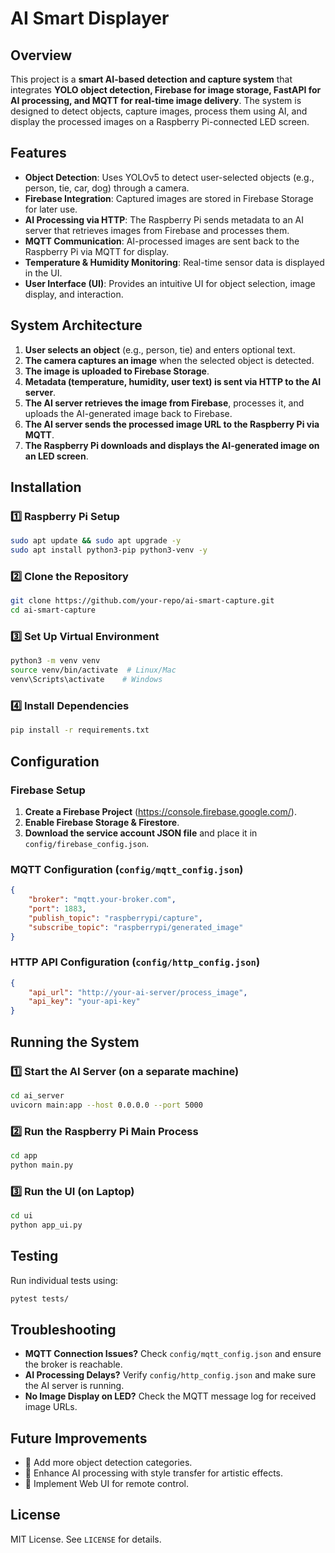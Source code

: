# AI Smart Displayer

## Overview
This project is a **smart AI-based detection and capture system** that integrates **YOLO object detection, Firebase for image storage, FastAPI for AI processing, and MQTT for real-time image delivery**. The system is designed to detect objects, capture images, process them using AI, and display the processed images on a Raspberry Pi-connected LED screen.

## Features
- **Object Detection**: Uses YOLOv5 to detect user-selected objects (e.g., person, tie, car, dog) through a camera.
- **Firebase Integration**: Captured images are stored in Firebase Storage for later use.
- **AI Processing via HTTP**: The Raspberry Pi sends metadata to an AI server that retrieves images from Firebase and processes them.
- **MQTT Communication**: AI-processed images are sent back to the Raspberry Pi via MQTT for display.
- **Temperature & Humidity Monitoring**: Real-time sensor data is displayed in the UI.
- **User Interface (UI)**: Provides an intuitive UI for object selection, image display, and interaction.

## System Architecture
1. **User selects an object** (e.g., person, tie) and enters optional text.
2. **The camera captures an image** when the selected object is detected.
3. **The image is uploaded to Firebase Storage**.
4. **Metadata (temperature, humidity, user text) is sent via HTTP to the AI server**.
5. **The AI server retrieves the image from Firebase**, processes it, and uploads the AI-generated image back to Firebase.
6. **The AI server sends the processed image URL to the Raspberry Pi via MQTT**.
7. **The Raspberry Pi downloads and displays the AI-generated image on an LED screen**.

## Installation
### 1️⃣ Raspberry Pi Setup
```bash
sudo apt update && sudo apt upgrade -y
sudo apt install python3-pip python3-venv -y
```
### 2️⃣ Clone the Repository
```bash
git clone https://github.com/your-repo/ai-smart-capture.git
cd ai-smart-capture
```
### 3️⃣ Set Up Virtual Environment
```bash
python3 -m venv venv
source venv/bin/activate  # Linux/Mac
venv\Scripts\activate    # Windows
```
### 4️⃣ Install Dependencies
```bash
pip install -r requirements.txt
```

## Configuration
### Firebase Setup
1. **Create a Firebase Project** (https://console.firebase.google.com/).
2. **Enable Firebase Storage & Firestore**.
3. **Download the service account JSON file** and place it in `config/firebase_config.json`.

### MQTT Configuration (`config/mqtt_config.json`)
```json
{
    "broker": "mqtt.your-broker.com",
    "port": 1883,
    "publish_topic": "raspberrypi/capture",
    "subscribe_topic": "raspberrypi/generated_image"
}
```
### HTTP API Configuration (`config/http_config.json`)
```json
{
    "api_url": "http://your-ai-server/process_image",
    "api_key": "your-api-key"
}
```

## Running the System
### 1️⃣ Start the AI Server (on a separate machine)
```bash
cd ai_server
uvicorn main:app --host 0.0.0.0 --port 5000
```
### 2️⃣ Run the Raspberry Pi Main Process
```bash
cd app
python main.py
```
### 3️⃣ Run the UI (on Laptop)
```bash
cd ui
python app_ui.py
```

## Testing
Run individual tests using:
```bash
pytest tests/
```

## Troubleshooting
- **MQTT Connection Issues?** Check `config/mqtt_config.json` and ensure the broker is reachable.
- **AI Processing Delays?** Verify `config/http_config.json` and make sure the AI server is running.
- **No Image Display on LED?** Check the MQTT message log for received image URLs.

## Future Improvements
- 🔹 Add more object detection categories.
- 🔹 Enhance AI processing with style transfer for artistic effects.
- 🔹 Implement Web UI for remote control.

## License
MIT License. See `LICENSE` for details.
